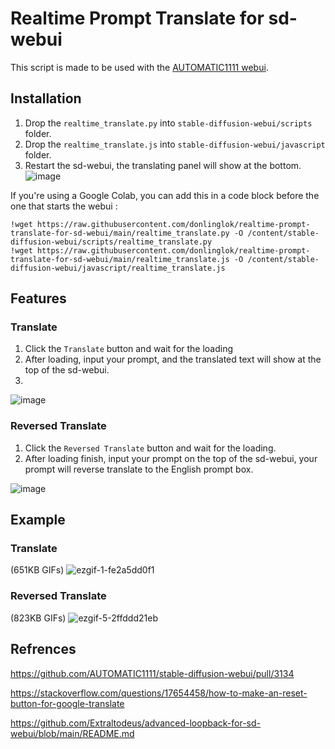 # Realtime Prompt Translate for sd-webui

This script is made to be used with the [AUTOMATIC1111 webui](https://github.com/AUTOMATIC1111/stable-diffusion-webui).

## Installation
1. Drop the `realtime_translate.py` into `stable-diffusion-webui/scripts` folder.
2. Drop the `realtime_translate.js` into `stable-diffusion-webui/javascript` folder.
3. Restart the sd-webui, the translating panel will show at the bottom.
![image](https://user-images.githubusercontent.com/6138806/197687618-ce757498-9d5e-418d-bd97-4a0a93e8a5ff.png)

If you're using a Google Colab, you can add this in a code block before the one that starts the webui :
```
!wget https://raw.githubusercontent.com/donlinglok/realtime-prompt-translate-for-sd-webui/main/realtime_translate.py -O /content/stable-diffusion-webui/scripts/realtime_translate.py
!wget https://raw.githubusercontent.com/donlinglok/realtime-prompt-translate-for-sd-webui/main/realtime_translate.js -O /content/stable-diffusion-webui/javascript/realtime_translate.js
```
## Features
### Translate
1. Click the `Translate` button and wait for the loading
2. After loading, input your prompt, and the translated text will show at the top of the sd-webui.
3. 
![image](https://user-images.githubusercontent.com/6138806/197688223-0f38a845-5b99-4293-bfd3-cacb5f6712ed.png)

### Reversed Translate
1. Click the `Reversed Translate` button and wait for the loading.
2. After loading finish, input your prompt on the top of the sd-webui, your prompt will reverse translate to the English prompt box.

![image](https://user-images.githubusercontent.com/6138806/197688135-6a500f70-077c-4845-8c01-98d9da2a6d7a.png)

## Example
### Translate
(651KB GIFs)
![ezgif-1-fe2a5dd0f1](https://user-images.githubusercontent.com/6138806/196651954-4a3b56fd-d461-4ea8-97ec-16a2efc3279d.gif)

### Reversed Translate
(823KB GIFs)
![ezgif-5-2ffddd21eb](https://user-images.githubusercontent.com/6138806/196863977-25e8347e-23bd-4ede-89ff-60b6f705a178.gif)

## Refrences
https://github.com/AUTOMATIC1111/stable-diffusion-webui/pull/3134

https://stackoverflow.com/questions/17654458/how-to-make-an-reset-button-for-google-translate

https://github.com/Extraltodeus/advanced-loopback-for-sd-webui/blob/main/README.md


